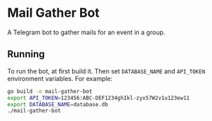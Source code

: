 # Mail Gather Bot

A Telegram bot to gather mails for an event in a group.

## Running

To run the bot, at first build it. Then set `DATABASE_NAME` and `API_TOKEN` environment variables. For example:

```bash
go build -o mail-gather-bot
export API_TOKEN=123456:ABC-DEF1234ghIkl-zyx57W2v1u123ew11
export DATABASE_NAME=database.db
./mail-gather-bot
```